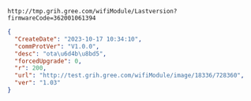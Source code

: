 `http://tmp.grih.gree.com/wifiModule/Lastversion?firmwareCode=362001061394`

```json
{
  "CreateDate": "2023-10-17 10:34:10",
  "commProtVer": "V1.0.0",
  "desc": "ota\u6d4b\u8bd5",
  "forcedUpgrade": 0,
  "r": 200,
  "url": "http://test.grih.gree.com/wifiModule/image/18336/728360",
  "ver": "1.03"
}
```
